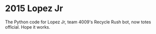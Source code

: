 # 2015 Lopez Jr
The Python code for Lopez Jr, team 4009's Recycle Rush bot, now totes official. Hope it works.
